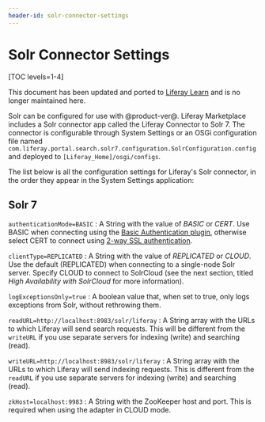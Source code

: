 ```yaml
---
header-id: solr-connector-settings
---
```


# Solr Connector Settings

[TOC levels=1-4]

<aside class="alert alert-info">
  <span class="wysiwyg-color-blue120">This document has been updated and ported to <a href="https://learn.liferay.com/dxp/latest/en/using-search/installing-and-upgrading-a-search-engine/solr/installing-solr.html">Liferay Learn</a> and is no longer maintained here.</span>
</aside>

Solr can be configured for use with @product-ver@. Liferay Marketplace includes
a Solr connector app called the Liferay Connector to Solr 7. The connector is
configurable through System Settings or an OSGi configuration file named
`com.liferay.portal.search.solr7.configuration.SolrConfiguration.config` and
deployed to `[Liferay_Home]/osgi/configs`.

The list below is all the configuration settings for Liferay's Solr connector, in
the order they appear in the System Settings application:

## Solr 7

`authenticationMode=BASIC`
: A String with the value of *BASIC* or *CERT*. Use BASIC when connecting using
the [Basic Authentication
plugin](https://cwiki.apache.org/confluence/display/solr/Basic+Authentication+Plugin),
otherwise select CERT to connect using [2-way SSL
authentication](https://cwiki.apache.org/confluence/display/solr/Enabling+SSL).

`clientType=REPLICATED`
: A String with the value of *REPLICATED* or *CLOUD*. Use the default
(REPLICATED) when connecting to a single-node Solr server. Specify CLOUD to
connect to SolrCloud (see the next section, titled *High Availability with
SolrCloud* for more information).

`logExceptionsOnly=true`
: A boolean value that, when set to true, only logs exceptions from Solr,
without rethrowing them.

`readURL=http://localhost:8983/solr/liferay`
: A String array with the URLs to which Liferay will send search requests. This
will be different from the `writeURL` if you use separate servers for indexing
(write) and searching (read).

`writeURL=http://localhost:8983/solr/liferay`
: A String array with the URLs to which Liferay will send indexing requests.
This is different from the `readURL` if you use separate servers for
indexing (write) and searching (read).

`zkHost=localhost:9983`
: A String with the ZooKeeper host and port. This is required when using the
adapter in CLOUD mode.

